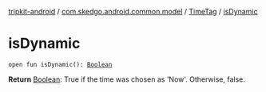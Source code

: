 [tripkit-android](../../index.md) / [com.skedgo.android.common.model](../index.md) / [TimeTag](index.md) / [isDynamic](./is-dynamic.md)

# isDynamic

`open fun isDynamic(): `[`Boolean`](https://kotlinlang.org/api/latest/jvm/stdlib/kotlin/-boolean/index.html)

**Return**
[Boolean](https://kotlinlang.org/api/latest/jvm/stdlib/kotlin/-boolean/index.html): True if the time was chosen as 'Now'. Otherwise, false.

